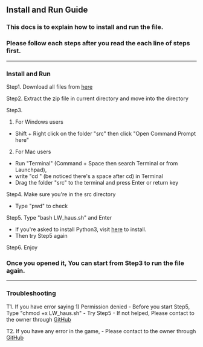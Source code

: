 ## Install and Run Guide

### This docs is to explain how to install and run the file.
### Please follow each steps **after you read the each line of steps first.**

------------------------------------------------------------------------------------------------

### **Install and Run**

Step1. Download all files from [here](https://github.com/RyanWoolf/ChanghaLee_T1A3/archive/refs/heads/main.zip)

Step2. Extract the zip file in current directory and move into the directory

Step3.  
1) For Windows users
- Shift + Right click on the folder "src" then click "Open Command Prompt here"
             
2) For Mac users
- Run "Terminal" (Command + Space then search Terminal or from Launchpad),
- write "cd " (be noticed there's a space after cd) in Terminal
- Drag the folder "src" to the terminal and press Enter or return key

Step4. Make sure you're in the src directory
- Type "pwd" to check

Step5. Type "bash LW_haus.sh" and Enter
- If you're asked to install Python3, visit [here](https://www.python.org/downloads/) to install.
- Then try Step5 again
         
Step6. Enjoy

### Once you opened it, You can start from **Step3** to run the file again.

------------------------------------------------------------------------------------------------

### **Troubleshooting**

T1. If you have error saying 
        1) Permission denied
            - Before you start Step5, Type "chmod +x LW_haus.sh"
            - Try Step5
            - If not helped, Please contact to the owner through [GitHub](https://github.com/RyanWoolf/ChanghaLee_T1A3)

T2. If you have any error in the game,
        - Please contact to the owner through [GitHub](https://github.com/RyanWoolf/ChanghaLee_T1A3)


